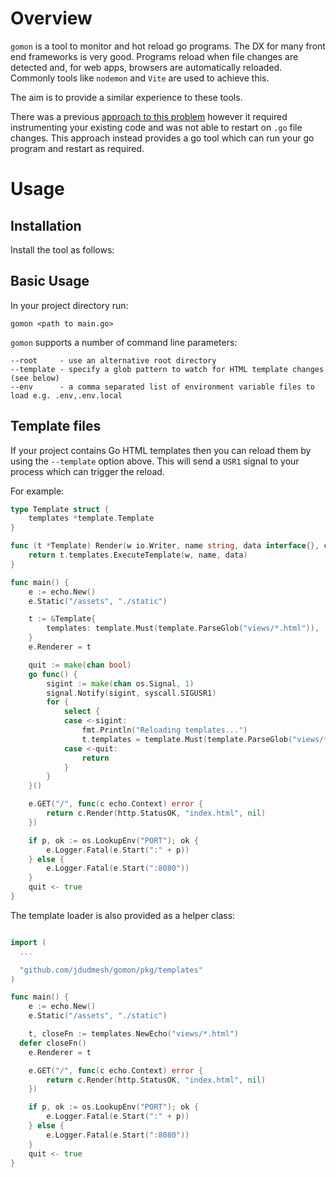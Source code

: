 # Overview
`gomon` is a tool to monitor and hot reload go programs. The DX for many front end frameworks is very good. Programs reload when file changes are detected and, for web apps, browsers are automatically reloaded. Commonly tools like `nodemon` and `Vite` are used to achieve this.

The aim is to provide a similar experience to these tools.

There was a previous [approach to this problem](https://github.com/jdudmesh/hotreload-go) however it required instrumenting your existing code and was not able to restart on `.go` file changes. This approach instead provides a go tool which can run your go program and restart as required.

# Usage

## Installation
Install the tool as follows:

## Basic Usage
In your project directory run:

```
gomon <path to main.go>
```

`gomon` supports a number of command line parameters:
```
--root     - use an alternative root directory
--template - specify a glob pattern to watch for HTML template changes (see below)
--env      - a comma separated list of environment variable files to load e.g. .env,.env.local

```

## Template files
If your project contains Go HTML templates then you can reload them by using the `--template` option above. This will send a `USR1` signal to your process which can trigger the reload.

For example:
```go
type Template struct {
	templates *template.Template
}

func (t *Template) Render(w io.Writer, name string, data interface{}, c echo.Context) error {
	return t.templates.ExecuteTemplate(w, name, data)
}

func main() {
	e := echo.New()
	e.Static("/assets", "./static")

	t := &Template{
		templates: template.Must(template.ParseGlob("views/*.html")),
	}
	e.Renderer = t

	quit := make(chan bool)
	go func() {
		sigint := make(chan os.Signal, 1)
		signal.Notify(sigint, syscall.SIGUSR1)
		for {
			select {
			case <-sigint:
				fmt.Println("Reloading templates...")
				t.templates = template.Must(template.ParseGlob("views/*.html"))
			case <-quit:
				return
			}
		}
	}()

	e.GET("/", func(c echo.Context) error {
		return c.Render(http.StatusOK, "index.html", nil)
	})

	if p, ok := os.LookupEnv("PORT"); ok {
		e.Logger.Fatal(e.Start(":" + p))
	} else {
		e.Logger.Fatal(e.Start(":8080"))
	}
	quit <- true
}
```

The template loader is also provided as a helper class:
```go

import (
  ...

  "github.com/jdudmesh/gomon/pkg/templates"
)

func main() {
	e := echo.New()
	e.Static("/assets", "./static")

	t, closeFn := templates.NewEcho("views/*.html")
  defer closeFn()
	e.Renderer = t

	e.GET("/", func(c echo.Context) error {
		return c.Render(http.StatusOK, "index.html", nil)
	})

	if p, ok := os.LookupEnv("PORT"); ok {
		e.Logger.Fatal(e.Start(":" + p))
	} else {
		e.Logger.Fatal(e.Start(":8080"))
	}
	quit <- true
}
```

